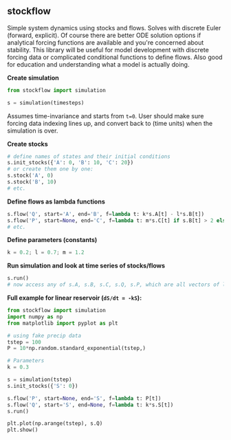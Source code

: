 ## stockflow

Simple system dynamics using stocks and flows. Solves with discrete Euler (forward, explicit). Of course there are better ODE solution options if analytical forcing functions are available and you're concerned about stability. This library will be useful for model development with discrete forcing data or complicated conditional functions to define flows. Also good for education and understanding what a model is actually doing.

__Create simulation__
```python
from stockflow import simulation

s = simulation(timesteps)
```
Assumes time-invariance and starts from `t=0`. User should make sure forcing data indexing lines up, and convert back to (time units) when the simulation is over.

__Create stocks__
```python
# define names of states and their initial conditions
s.init_stocks({'A': 0, 'B': 10, 'C': 20})
# or create them one by one:
s.stock('A', 0)
s.stock('B', 10)
# etc.
```

__Define flows as lambda functions__
```python
s.flow('Q', start='A', end='B', f=lambda t: k*s.A[t] - l*s.B[t])
s.flow('P', start=None, end='C', f=lambda t: m*s.C[t] if s.B[t] > 2 else 0)
# etc.
```

__Define parameters (constants)__
```python
k = 0.2; l = 0.7; m = 1.2
```

__Run simulation and look at time series of stocks/flows__
```python
s.run()
# now access any of s.A, s.B, s.C, s.Q, s.P, which are all vectors of length tstep
```

__Full example for linear reservoir (`dS/dt = -kS`):__
```python
from stockflow import simulation
import numpy as np
from matplotlib import pyplot as plt

# using fake precip data
tstep = 100
P = 10*np.random.standard_exponential(tstep,)

# Parameters
k = 0.3

s = simulation(tstep)
s.init_stocks({'S': 0})

s.flow('P', start=None, end='S', f=lambda t: P[t])
s.flow('Q', start='S', end=None, f=lambda t: k*s.S[t])
s.run()

plt.plot(np.arange(tstep), s.Q)
plt.show()
```
